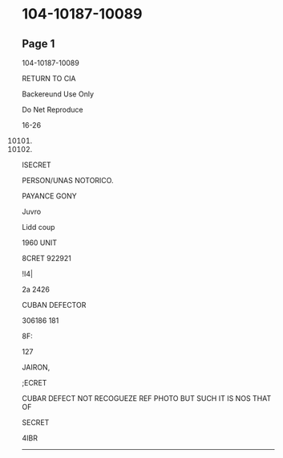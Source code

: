 # 104-10187-10089

## Page 1

104-10187-10089

RETURN TO CIA

Backereund Use Only

Do Net Reproduce

16-26

10101.

1.

ISECRET

PERSON/UNAS NOTORICO.

PAYANCE GONY

Juvro

Lidd coup

1960 UNIT

8CREТ 922921

!I4|

2a 2426

CUBAN DEFECTOR

306186 181

8F:

127

JAIRON,

;ECRET

CUBAR DEFECT NOT RECOGUEZE REF PHOTO BUT SUCH IT IS NOS THAT OF

SECRET

4IBR

---


